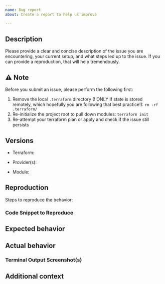 ```yaml
---
name: Bug report
about: Create a report to help us improve

---
```


## Description

Please provide a clear and concise description of the issue you are encountering, your current setup, and what steps led up to the issue. If you can provide a reproduction, that will help tremendously.

## ⚠️ Note

Before you submit an issue, please perform the following first:

1. Remove the local `.terraform` directory (! ONLY if state is stored remotely, which hopefully you are following that best practice!): `rm -rf .terraform/`
2. Re-initialize the project root to pull down modules: `terraform init`
3. Re-attempt your terraform plan or apply and check if the issue still persists

## Versions
<!-- REQUIRED -->
 - Terraform:
<!-- Execute terraform -version -->
 - Provider(s):
<!-- Execute: terraform providers -version -->
 - Module:

## Reproduction
<!-- REQUIRED -->
Steps to reproduce the behavior:
<!-- Are you using workspaces? -->
<!-- Have you cleared the local cache (see Notice section above)? -->
<!-- List steps in order that led up to the issue you encountered -->

### Code Snippet to Reproduce
<!-- Optional but very helpful -->

## Expected behavior
<!-- A clear and concise description of what you expected to happen -->

## Actual behavior
<!-- A clear and concise description of what actually happened -->

### Terminal Output Screenshot(s)
<!-- Optional but helpful -->

## Additional context
<!-- Add any other context about the problem here -->
